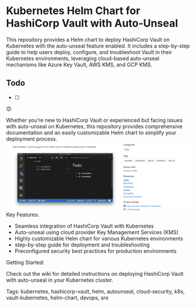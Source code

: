 # Kubernetes Helm Chart for HashiCorp Vault with Auto-Unseal

This repository provides a Helm chart to deploy HashiCorp Vault on Kubernetes with the auto-unseal feature enabled. It includes a step-by-step guide to help users deploy, configure, and troubleshoot Vault in their Kubernetes environments, leveraging cloud-based auto-unseal mechanisms like Azure Key Vault, AWS KMS, and GCP KMS.

## Todo

- [ ]

:blush:

Whether you’re new to HashiCorp Vault or experienced but facing issues with auto-unseal on Kubernetes, this repository provides comprehensive documentation and an easily customizable Helm chart to simplify your deployment process.
![Hello](image.png)
Key Features:

- Seamless integration of HashiCorp Vault with Kubernetes
- Auto-unseal using cloud provider Key Management Services (KMS)
- Highly customizable Helm chart for various Kubernetes environments
- step-by-step guide for deployment and troubleshooting
- Preconfigured security best practices for production environments

Getting Started:

Check out the wiki for detailed instructions on deploying HashiCorp Vault with auto-unseal in your Kubernetes cluster.

Tags: kubernetes, hashicorp-vault, helm, autounseal, cloud-security, k8s, vault-kubernetes, helm-chart, devops, sre
